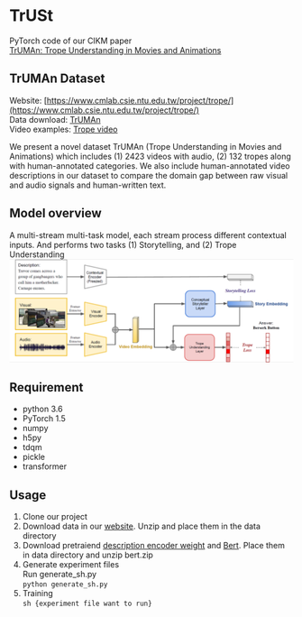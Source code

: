 # TrUSt
PyTorch code of our CIKM paper  
[TrUMAn: Trope Understanding in Movies and Animations](https://arxiv.org/abs/2108.04542)
## TrUMAn Dataset
Website: [https://www.cmlab.csie.ntu.edu.tw/project/trope/](https://www.cmlab.csie.ntu.edu.tw/project/trope/)  
Data download: [TrUMAn](https://www.cmlab.csie.ntu.edu.tw/project/trope/#data)  
Video examples: [Trope video](https://www.cmlab.csie.ntu.edu.tw/project/trope/#explore)

We present a novel dataset TrUMAn (Trope Understanding in Movies and Animations) which includes (1) 2423 videos with audio, (2) 132 tropes along with human-annotated categories. We also include human-annotated video descriptions in our dataset to compare the domain gap between raw visual and audio signals and human-written text.
## Model overview
A multi-stream multi-task model, each stream process different contextual inputs. And performs two tasks (1) Storytelling, and (2) Trope Understanding
![image](https://github.com/pwshen/TrUSt/blob/main/imgs/model.png)
## Requirement
* python 3.6  
* PyTorch 1.5  
* numpy  
* h5py  
* tdqm  
* pickle  
* transformer
## Usage
1. Clone our project
2. Download data in our [website](https://www.cmlab.csie.ntu.edu.tw/project/trope/#data). Unzip and place them in the data directory
3. Download pretraiend [description encoder weight](https://drive.google.com/file/d/1sz2qqjOsehCSIz6u8lMBqHmRpdNW7TTk/view?usp=sharing) and [Bert](https://drive.google.com/file/d/1qUEph2BtVSpHC-prqRtrvMU212g0qQyP/view?usp=sharing). Place them in data directory and unzip bert.zip
4. Generate experiment files  
   Run generate_sh.py  
   ``` python generate_sh.py ```
5. Training  
   ``` sh {experiment file want to run} ```
